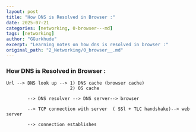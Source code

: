 ```yaml
---
layout: post
title: "How DNS is Resolved in Browser :"
date: 2025-07-21
categories: [networking, 0-browser---md]
tags: [networking]
author: "GGurkhude"
excerpt: "Learning notes on how dns is resolved in browser :"
original_path: "2_Networking/0_browser__.md"
---
```



### How DNS is Resolved in Browser :
```text
Url --> DNS look up --> 1) DNS cache (browser cache) 
                        2) OS cache

        --> DNS resolver --> DNS server--> browser

        --> TCP connection with server  ( SSl + TLC handshake)--> web server

        --> connection establishes
```
                       